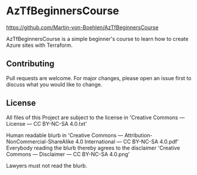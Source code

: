 # AzTfBeginnersCourse

https://github.com/Martin-von-Boehlen/AzTfBeginnersCourse

AzTfBeginnersCourse is a simple beginner's course to learn how to create Azure sites with Terraform.

## Contributing
Pull requests are welcome. For major changes, please open an issue first to discuss what you would like to change.

## License
All files of this Project are subject to the license in 'Creative Commons — License — CC BY-NC-SA 4.0.txt'

Human readable blurb in 'Creative Commons — Attribution-NonCommercial-ShareAlike 4.0 International — CC BY-NC-SA 4.0.pdf'
Everybody reading the blurb thereby agrees to the disclaimer 'Creative Commons — Disclaimer — CC BY-NC-SA 4.0.png'

Lawyers must not read the blurb.

